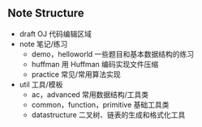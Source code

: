 ## Note Structure

- draft OJ 代码编辑区域
- note 笔记/练习
    - demo，helloworld 一些题目和基本数据结构的练习
    - huffman 用 Huffman 编码实现文件压缩
    - practice 常见/常用算法实现
- util 工具/模板
    - ac，advanced 常用数据结构/工具类
    - common，function，primitive 基础工具类
    - datastructure 二叉树、链表的生成和格式化工具
